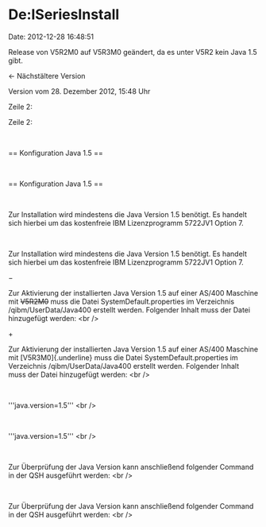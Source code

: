 De:ISeriesInstall
=================

Date: 2012-12-28 16:48:51

Release von V5R2M0 auf V5R3M0 geändert, da es unter V5R2 kein Java 1.5
gibt.

← Nächstältere Version

Version vom 28. Dezember 2012, 15:48 Uhr

Zeile 2:

Zeile 2:

 

<div>

== Konfiguration Java 1.5 ==

</div>

 

<div>

== Konfiguration Java 1.5 ==

</div>

 

<div>

Zur Installation wird mindestens die Java Version 1.5 benötigt. Es
handelt sich hierbei um das kostenfreie IBM Lizenzprogramm 5722JV1
Option 7.

</div>

 

<div>

Zur Installation wird mindestens die Java Version 1.5 benötigt. Es
handelt sich hierbei um das kostenfreie IBM Lizenzprogramm 5722JV1
Option 7.

</div>

−

<div>

Zur Aktivierung der installierten Java Version 1.5 auf einer AS/400
Maschine mit ~~V5R2M0~~ muss die Datei SystemDefault.properties im
Verzeichnis /qibm/UserData/Java400 erstellt werden. Folgender Inhalt
muss der Datei hinzugefügt werden: \<br /\>

</div>

\+

<div>

Zur Aktivierung der installierten Java Version 1.5 auf einer AS/400
Maschine mit [V5R3M0]{.underline} muss die Datei
SystemDefault.properties im Verzeichnis /qibm/UserData/Java400 erstellt
werden. Folgender Inhalt muss der Datei hinzugefügt werden: \<br /\>

</div>

 

<div>

\'\'\'java.version=1.5\'\'\' \<br /\>

</div>

 

<div>

\'\'\'java.version=1.5\'\'\' \<br /\>

</div>

 

<div>

Zur Überprüfung der Java Version kann anschließend folgender Command in
der QSH ausgeführt werden: \<br /\>

</div>

 

<div>

Zur Überprüfung der Java Version kann anschließend folgender Command in
der QSH ausgeführt werden: \<br /\>

</div>
